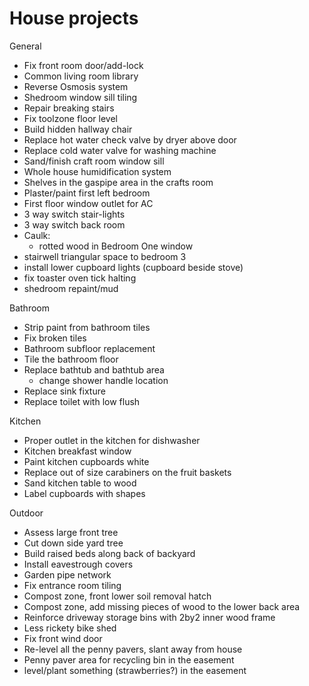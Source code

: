 # House projects

General
- Fix front room door/add-lock
- Common living room library 
- Reverse Osmosis system
- Shedroom window sill tiling
- Repair breaking stairs
- Fix toolzone floor level
- Build hidden hallway chair
- Replace hot water check valve by dryer above door
- Replace cold water valve for washing machine
- Sand/finish craft room window sill
- Whole house humidification system
- Shelves in the gaspipe area in the crafts room
- Plaster/paint first left bedroom
- First floor window outlet for AC
- 3 way switch stair-lights 
- 3 way switch back room
- Caulk:
  - rotted wood in Bedroom One window
- stairwell triangular space to bedroom 3
- install lower cupboard lights (cupboard beside stove)
- fix toaster oven tick halting
- shedroom repaint/mud

Bathroom
- Strip paint from bathroom tiles
- Fix broken tiles
- Bathroom subfloor replacement
- Tile the bathroom floor
- Replace bathtub and bathtub area 
  - change shower handle location
- Replace sink fixture
- Replace toilet with low flush

Kitchen
- Proper outlet in the kitchen for dishwasher
- Kitchen breakfast window
- Paint kitchen cupboards white
- Replace out of size carabiners on the fruit baskets
- Sand kitchen table to wood
- Label cupboards with shapes

Outdoor
- Assess large front tree
- Cut down side yard tree
- Build raised beds along back of backyard
- Install eavestrough covers
- Garden pipe network
- Fix entrance room tiling
- Compost zone, front lower soil removal hatch
- Compost zone, add missing pieces of wood to the lower back area
- Reinforce driveway storage bins with 2by2 inner wood frame
- Less rickety bike shed
- Fix front wind door 
- Re-level all the penny pavers, slant away from house 
- Penny paver area for recycling bin in the easement
- level/plant something (strawberries?) in the easement 

